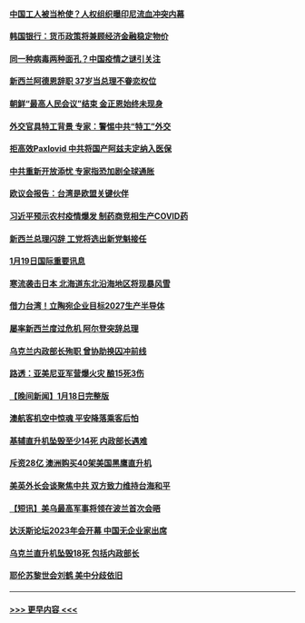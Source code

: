 #### [中国工人被当枪使？人权组织曝印尼流血冲突内幕](../pages/prog202/a103628900.md?t=01200943) 
#### [韩国银行：货币政策将兼顾经济金融稳定物价](../pages/prog202/a103628823.md?t=01200943) 
#### [同一种病毒两种面孔？中国疫情之谜引关注](../pages/prog202/a103628833.md?t=01200943) 
#### [新西兰阿德恩辞职 37岁当总理不眷恋权位](../pages/prog202/a103628819.md?t=01200943) 
#### [朝鲜“最高人民会议”结束 金正恩始终未现身](../pages/prog202/a103628759.md?t=01200943) 
#### [外交官具特工背景 专家：警惕中共“特工”外交](../pages/prog202/a103628720.md?t=01200943) 
#### [拒高效Paxlovid 中共将国产阿兹夫定纳入医保](../pages/prog202/a103628529.md?t=01200943) 
#### [中共重新开放添忧 专家指恐加剧全球通胀](../pages/prog202/a103628524.md?t=01200943) 
#### [欧议会报告：台湾是欧盟关键伙伴](../pages/prog202/a103628552.md?t=01200943) 
#### [习近平预示农村疫情爆发 制药商竞相生产COVID药](../pages/prog202/a103628533.md?t=01200943) 
#### [新西兰总理闪辞 工党将选出新党魁接任](../pages/prog202/a103628551.md?t=01200943) 
#### [1月19日国际重要讯息](../pages/prog202/a103628549.md?t=01200943) 
#### [寒流袭击日本 北海道东北沿海地区将现暴风雪](../pages/prog202/a103628439.md?t=01200943) 
#### [借力台湾！立陶宛企业目标2027生产半导体](../pages/prog202/a103628424.md?t=01200943) 
#### [屡率新西兰度过危机 阿尔登突辞总理](../pages/prog202/a103628391.md?t=01200943) 
#### [乌克兰内政部长殉职 曾协助换囚冲前线](../pages/prog202/a103628368.md?t=01200943) 
#### [路透：亚美尼亚军营爆火灾 酿15死3伤](../pages/prog202/a103628356.md?t=01200943) 
#### [【晚间新闻】1月18日完整版](../pages/prog202/a103628303.md?t=01200943) 
#### [澳航客机空中惊魂 平安降落乘客后怕](../pages/prog202/a103628200.md?t=01200943) 
#### [基辅直升机坠毁至少14死 内政部长遇难](../pages/prog202/a103628199.md?t=01200943) 
#### [斥资28亿 澳洲购买40架美国黑鹰直升机](../pages/prog202/a103628201.md?t=01200943) 
#### [美英外长会谈聚焦中共 双方致力维持台海和平](../pages/prog202/a103628004.md?t=01200943) 
#### [【短讯】美乌最高军事将领在波兰首次会晤](../pages/prog202/a103628003.md?t=01200943) 
#### [达沃斯论坛2023年会开幕 中国无企业家出席](../pages/prog202/a103627893.md?t=01200943) 
#### [乌克兰直升机坠毁18死 包括内政部长](../pages/prog202/a103627999.md?t=01200943) 
#### [耶伦苏黎世会刘鹤 美中分歧依旧](../pages/prog202/a103628005.md?t=01200943) 

----
#### [ >>> 更早内容 <<< ](../indexes/prog202-earlier.md)

